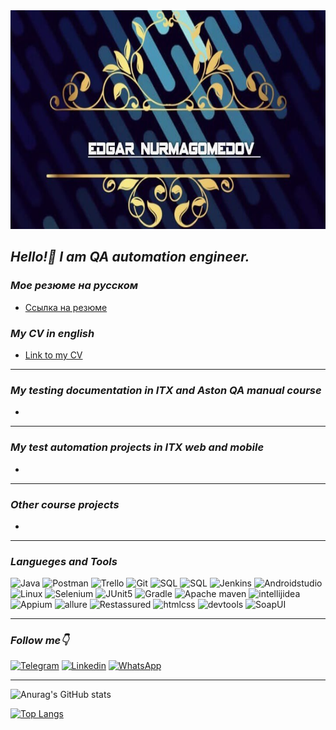 
<Img src="https://github.com/edgar8686/git-gui/blob/main/photo_2023-06-06_12-19-15.jpg?raw=true" Width="850" Height="350">

## ***Hello!:wave: I am QA automation engineer.***
### *Moe резюме на русском*

+ [Ссылка на резюме]()

### *My CV in english*

+ [Link to my CV]()
___
### ***My testing documentation in ITX and Aston QA manual course***
+
___
### ***My test automation projects in ITX web and mobile***
+
___
### ***Other course projects***
+
___
### ***Langueges and Tools***
![Java](https://img.shields.io/badge/-Java-090909?style=for-the-badge&logo=java)
![Postman](https://img.shields.io/badge/-Postman-090909?style=for-the-badge&logo=postman)
![Trello](https://img.shields.io/badge/-trello-090909?style=for-the-badge&logo=trello)
![Git](https://img.shields.io/badge/-git-090909?style=for-the-badge&logo=git)
![SQL](https://img.shields.io/badge/-postgresql-090909?style=for-the-badge&logo=postgresql)
![SQL](https://img.shields.io/badge/-oracledatabase-090909?style=for-the-badge&logo=oracle)
![Jenkins](https://img.shields.io/badge/-jenkins-090909?style=for-the-badge&logo=jenkins)
![Androidstudio](https://img.shields.io/badge/-androidstudio-090909?style=for-the-badge&logo=androidstudio)
![Linux](https://img.shields.io/badge/-linux-090909?style=for-the-badge&logo=linux)
![Selenium](https://img.shields.io/badge/-selenium-090909?style=for-the-badge&logo=selenium)
![JUnit5](https://img.shields.io/badge/-junit5-090909?style=for-the-badge&logo=junit5)
![Gradle](https://img.shields.io/badge/-gradle-090909?style=for-the-badge&logo=gradle)
![Apache maven](https://img.shields.io/badge/-ApacheMaven-090909?style=for-the-badge&logo=apachemaven)
![intellijidea](https://img.shields.io/badge/-Intellijidea-090909?style=for-the-badge&logo=intellijidea)
![Appium](https://img.shields.io/badge/-appium-090909?style=for-the-badge&logo=appium)
![allure](https://img.shields.io/badge/-allure-090909?style=for-the-badge&logo=allure)
![Restassured](https://img.shields.io/badge/-restassured-090909?style=for-the-badge&logo=restassured)
![htmlcss](https://img.shields.io/badge/-htmlcss-090909?style=for-the-badge&logo=htmlcss)
![devtools](https://img.shields.io/badge/-devtools-090909?style=for-the-badge&logo=devtools)
![SoapUI](https://img.shields.io/badge/-soapUI-090909?style=for-the-badge&logo=SoapUI)
___
### ***Follow me:point_down:***
[![Telegram](https://img.shields.io/badge/-telegram-090909?style=for-the-badge&logo=telegram)](https://t.me/Edgar186)
[![Linkedin](https://img.shields.io/badge/-linkedin-090909?style=for-the-badge&logo=linkedin)]()
[![WhatsApp](https://img.shields.io/badge/-WhatsApp-090909?style=for-the-badge&logo=whatsapp)](https://wa.me/79324194220?text=%D0%9F%D1%80%D0%B8%D0%B2%D0%B5%D1%82!%20%F0%9F%91%8B%20%D0%9C%D0%B5%D0%BD%D1%8F%20%D0%B8%D0%BD%D1%82%D0%B5%D1%80%D0%B5%D1%81%D1%83%D0%B5%D1%82...)
___
![Anurag's GitHub stats](https://github-readme-stats.vercel.app/api?username=edgar8686&show_icons=true&theme=merko)

[![Top Langs](https://github-readme-stats.vercel.app/api/top-langs/?username=edgar8686&layout=compact)](https://github.com/anuraghazra/github-readme-stats)